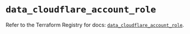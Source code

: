 # `data_cloudflare_account_role`

Refer to the Terraform Registry for docs: [`data_cloudflare_account_role`](https://registry.terraform.io/providers/cloudflare/cloudflare/5.5.0/docs/data-sources/account_role).
